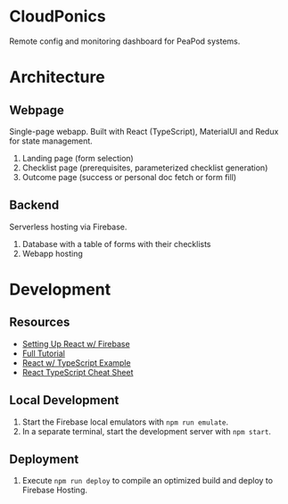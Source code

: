 # CloudPonics
Remote config and monitoring dashboard for PeaPod systems.

# Architecture

## Webpage

Single-page webapp. Built with React (TypeScript), MaterialUI and Redux for state management.

1. Landing page (form selection)
2. Checklist page (prerequisites, parameterized checklist generation)
3. Outcome page (success or personal doc fetch or form fill)

## Backend

Serverless hosting via Firebase.

1. Database with a table of forms with their checklists
2. Webapp hosting

# Development

## Resources

- [Setting Up React w/ Firebase](https://www.youtube.com/watch?v=mwNATxfUsgI)
- [Full Tutorial](https://www.youtube.com/watch?v=m_u6P5k0vP0)
- [React w/ TypeScript Example](https://www.typescriptlang.org/play?jsx=2&esModuleInterop=true&e=196#example/typescript-with-react)
- [React TypeScript Cheat Sheet](https://react-typescript-cheatsheet.netlify.app/)

## Local Development

1. Start the Firebase local emulators with `npm run emulate`.
2. In a separate terminal, start the development server with `npm start`.

## Deployment

1. Execute `npm run deploy` to compile an optimized  build and deploy to Firebase Hosting.